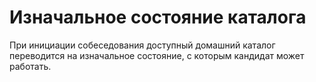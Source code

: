 # Изначальное состояние каталога
При инициации собеседования доступный домашний каталог переводится на изначальное состояние, с которым кандидат может работать.